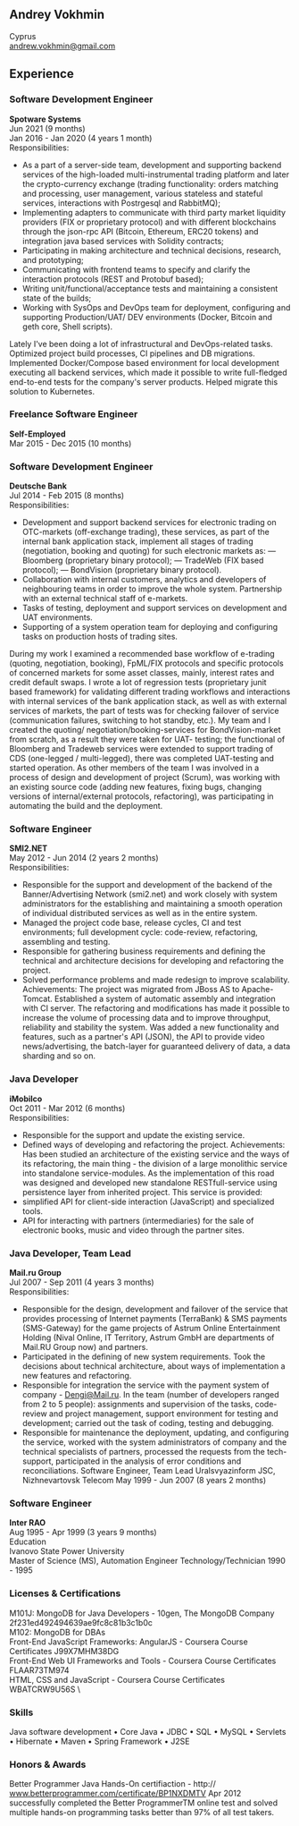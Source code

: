 ## Andrey Vokhmin 
Cyprus \
andrew.vokhmin@gmail.com

## Experience

### Software Development Engineer
**Spotware Systems** \
Jun 2021 (9 months) \
Jan 2016 - Jan 2020 (4 years 1 month) \
Responsibilities:
- As a part of a server-side team, development and supporting backend services of the high-loaded multi-instrumental trading platform and later the crypto-currency exchange (trading functionality: orders matching and processing, user management, various stateless and stateful services, interactions with Postrgesql and RabbitMQ);
- Implementing adapters to communicate with third party market liquidity providers (FIX or proprietary protocol) and with different blockchains through the json-rpc API (Bitcoin, Ethereum, ERC20 tokens) and integration java based services with Solidity contracts;
- Participating in making architecture and technical decisions, research, and prototyping;
- Communicating with frontend teams to specify and clarify the interaction protocols (REST and Protobuf based);
- Writing unit/functional/acceptance tests and maintaining a consistent state of the builds;
- Working with SysOps and DevOps team for deployment, configuring and supporting Production/UAT/ DEV environments (Docker, Bitcoin and geth core, Shell scripts).

Lately I've been doing a lot of infrastructural and DevOps-related tasks. Optimized project build processes, CI pipelines and DB migrations. Implemented Docker/Compose based environment for local development executing all backend services, which made it possible to write full-fledged end-to-end tests for the company's server products. Helped migrate this solution to Kubernetes.

### Freelance Software Engineer
**Self-Employed** \
Mar 2015 - Dec 2015 (10 months)

### Software Development Engineer
**Deutsche Bank** \
Jul 2014 - Feb 2015 (8 months) \
Responsibilities:
- Development and support backend services for electronic trading on OTC-markets (off-exchange trading), these services, as part of the internal bank application stack, implement all stages of trading (negotiation, booking and quoting) for such electronic markets as:
— Bloomberg (proprietary binary protocol);
— TradeWeb (FIX based protocol);
— BondVision (proprietary binary protocol).
- Collaboration with internal customers, analytics and developers
of neighbouring teams in order to improve the whole
system. Partnership with an external technical staff of e-markets.
- Tasks of testing, deployment and support services on development and UAT environments.
- Supporting of a system operation team for deploying and configuring tasks on production hosts of trading sites.

During my work I examined a recommended base workflow of e-trading (quoting, negotiation, booking), FpML/FIX protocols and specific protocols of concerned markets for some asset classes, mainly, interest rates and credit default swaps. I wrote a lot of regression tests (proprietary junit based framework) for validating different trading workflows and interactions with internal services of the bank application stack, as well as with external services of markets, the part of tests was for checking failover of service (communication failures, switching to hot standby, etc.). My team and I created the quoting/ negotiation/booking-services for BondVision-market from scratch, as a result they were taken for UAT- testing; the functional of Bloomberg and Tradeweb services were extended to support trading of CDS (one-legged / multi-legged), there was completed UAT-testing and started operation. As other members of the team I was involved in a process of design and development of project (Scrum), was working with an existing source code (adding new features, fixing bugs, changing versions of internal/external protocols, refactoring), was participating in automating the build and the deployment.

### Software Engineer
**SMI2.NET** \
May 2012 - Jun 2014 (2 years 2 months) \
Responsibilities:
- Responsible for the support and development of the backend of the Banner/Advertising Network (smi2.net) and work closely with system administrators for the establishing and maintaining a smooth operation of individual distributed services as well as in the entire system.
- Managed the project code base, release cycles, CI and test environments; full development cycle: code-review, refactoring, assembling and testing.
- Responsible for gathering business requirements and defining the technical and architecture decisions for developing and refactoring the project.
- Solved performance problems and made redesign to improve scalability.
Achievements:
The project was migrated from JBoss AS to Apache-Tomcat. Established a system of automatic assembly and integration with CI server. The refactoring and modifications has made it possible to increase the volume of processing data and to improve throughput, reliability and stability the system. Was added a new functionality and features, such as a partner's API (JSON), the API to provide video news/advertising, the batch-layer for guaranteed delivery of data, a data sharding and so on.

### Java Developer
**iMobilco** \
Oct 2011 - Mar 2012 (6 months) \
Responsibilities:
- Responsible for the support and update the existing service.
- Defined ways of developing and refactoring the project.
Achievements:
Has been studied an architecture of the existing service and the ways of its refactoring, the main thing - the division of a large monolithic service into standalone service-modules. As the implementation of this road was designed and developed new standalone RESTfull-service using persistence layer from inherited project. This service is provided:
- simplified API for client-side interaction (JavaScript) and specialized tools.
- API for interacting with partners (intermediaries) for the sale of electronic books, music and video through the partner sites.

### Java Developer, Team Lead
**Mail.ru Group** \
Jul 2007 - Sep 2011 (4 years 3 months) \
Responsibilities:
- Responsible for the design, development and failover of the service that provides processing of Internet payments (TerraBank) & SMS payments (SMS-Gateway) for the game projects of Astrum Online Entertainment Holding (Nival Online, IT Territory, Astrum GmbH are departments of Mail.RU Group now) and partners.
- Participated in the defining of new system requirements. Took the decisions about technical architecture, about ways of implementation a new features and refactoring.
- Responsible for integration the service with the payment system of company - Dengi@Mail.ru.
In the team (number of developers ranged from 2 to 5 people): assignments and supervision of the tasks, code-review and project management, support environment for testing and development; carried out the task of coding, testing and debugging.
- Responsible for maintenance the deployment, updating, and configuring the service, worked with the system administrators of company and the technical specialists of partners, processed the requests from the tech-support, participated in the analysis of error conditions and reconciliations.
Software Engineer, Team Lead
Uralsvyazinform JSC, Nizhnevartovsk Telecom May 1999 - Jun 2007 (8 years 2 months)

### Software Engineer
**Inter RAO** \
Aug 1995 - Apr 1999 (3 years 9 months) \
Education \
Ivanovo State Power University \
Master of Science (MS), Automation Engineer Technology/Technician 1990 - 1995

### Licenses & Certifications

M101J: MongoDB for Java Developers - 10gen, The MongoDB Company
2f231ed492494639ae9fc8c81b3c1b0c \
M102: MongoDB for DBAs \
Front-End JavaScript Frameworks: AngularJS - Coursera Course Certificates
J99X7MHM38DG \
Front-End Web UI Frameworks and Tools - Coursera Course Certificates FLAAR73TM974 \
HTML, CSS and JavaScript - Coursera Course Certificates WBATCRW9U56S \

### Skills

Java software development • Core Java • JDBC • SQL • MySQL • Servlets • Hibernate • Maven • Spring Framework • J2SE

### Honors & Awards

Better Programmer Java Hands-On certifiaction - http:// www.betterprogrammer.com/certificate/BP1NXDMTV
Apr 2012\
successfully completed the Better ProgrammerTM online test and solved multiple hands-on programming tasks better than 97% of all test takers.
